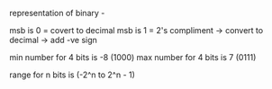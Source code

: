 
representation of binary - 

  msb is 0 = covert to decimal
  msb is 1 = 2's compliment -> convert to decimal -> add -ve sign
  

min number for 4 bits is -8 (1000)
max number for 4 bits is  7 (0111)


range for n bits is (-2^n to 2^n - 1)
